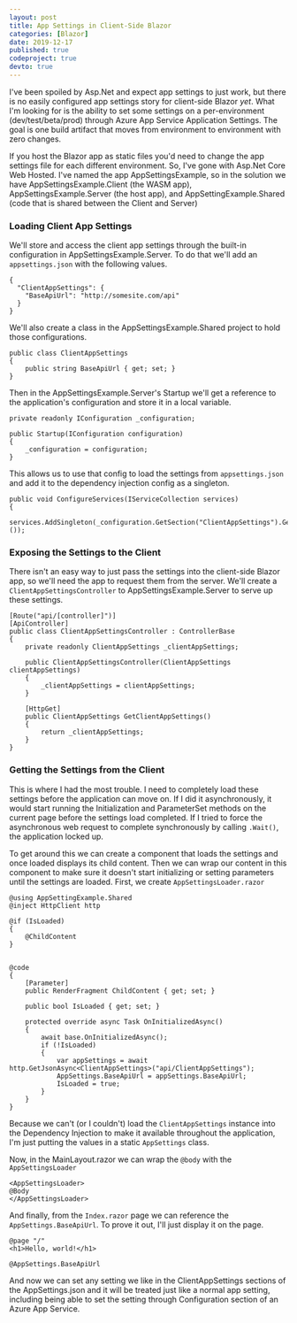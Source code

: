 ```yaml
---
layout: post
title: App Settings in Client-Side Blazor
categories: [Blazor]
date: 2019-12-17
published: true
codeproject: true
devto: true
---
```


I've been spoiled by Asp.Net and expect app settings to just work, but there is no easily configured app settings story for client-side Blazor *yet*. What I'm looking for is the ability to set some settings on a per-environment (dev/test/beta/prod) through Azure App Service Application Settings. The goal is one build artifact that moves from environment to environment with zero changes.

If you host the Blazor app as static files you'd need to change the app settings file for each different environment. So, I've gone with Asp.Net Core Web Hosted. I've named the app AppSettingsExample, so in the solution we have AppSettingsExample.Client (the WASM app), AppSettingsExample.Server (the host app), and AppSettingExample.Shared (code that is shared between the Client and Server)

<!--more-->

### Loading Client App Settings 

We'll store and access the client app settings through the built-in configuration in AppSettingsExample.Server. To do that we'll add an `appsettings.json` with the following values.

~~~
{
  "ClientAppSettings": {
    "BaseApiUrl": "http://somesite.com/api"
  }
}
~~~

We'll also create a class in the AppSettingsExample.Shared project to hold those configurations.

~~~
public class ClientAppSettings
{
    public string BaseApiUrl { get; set; }
}
~~~

Then in the AppSettingsExample.Server's Startup we'll get a reference to the application's configuration and store it in a local variable.

~~~
private readonly IConfiguration _configuration;

public Startup(IConfiguration configuration)
{
    _configuration = configuration;
}
~~~

This allows us to use that config to load the settings from `appsettings.json` and add it to the dependency injection config as a singleton.

~~~
public void ConfigureServices(IServiceCollection services)
{
    services.AddSingleton(_configuration.GetSection("ClientAppSettings").Get<ClientAppSettings>());
~~~

### Exposing the Settings to the Client

There isn't an easy way to just pass the settings into the client-side Blazor app, so we'll need the app to request them from the server. We'll create a `ClientAppSettingsController` to AppSettingsExample.Server to serve up these settings.

~~~
[Route("api/[controller]")]
[ApiController]
public class ClientAppSettingsController : ControllerBase
{
    private readonly ClientAppSettings _clientAppSettings;

    public ClientAppSettingsController(ClientAppSettings clientAppSettings)
    {
        _clientAppSettings = clientAppSettings;
    }

    [HttpGet]
    public ClientAppSettings GetClientAppSettings()
    {
        return _clientAppSettings;
    }
}
~~~

### Getting the Settings from the Client

This is where I had the most trouble. I need to completely load these settings before the application can move on. If I did it asynchronously, it would start running the Initialization and ParameterSet methods on the current page before the settings load completed. If I tried to force the asynchronous web request to complete synchronously by calling `.Wait()`, the application locked up.

To get around this we can create a component that loads the settings and once loaded displays its child content. Then we can wrap our content in this component to make sure it doesn't start initializing or setting parameters until the settings are loaded. First, we create `AppSettingsLoader.razor`

~~~
@using AppSettingExample.Shared
@inject HttpClient http

@if (IsLoaded)
{
    @ChildContent
}


@code 
{
    [Parameter]
    public RenderFragment ChildContent { get; set; }

    public bool IsLoaded { get; set; }

    protected override async Task OnInitializedAsync()
    {
        await base.OnInitializedAsync();
        if (!IsLoaded)
        {
            var appSettings = await http.GetJsonAsync<ClientAppSettings>("api/ClientAppSettings");
            AppSettings.BaseApiUrl = appSettings.BaseApiUrl;
            IsLoaded = true;
        }
    }
}
~~~


Because we can't (or I couldn't) load the `ClientAppSettings` instance into the Dependency Injection to make it available throughout the application, I'm just putting the values in a static `AppSettings` class. 

Now, in the MainLayout.razor we can wrap the `@body` with the `AppSettingsLoader`

~~~
<AppSettingsLoader>
@Body
</AppSettingsLoader>
~~~

And finally, from the `Index.razor` page we can reference the `AppSettings.BaseApiUrl`. To prove it out, I'll just display it on the page.

~~~
@page "/"
<h1>Hello, world!</h1>

@AppSettings.BaseApiUrl
~~~

And now we can set any setting we like in the ClientAppSettings sections of the AppSettings.json and it will be treated just like a normal app setting, including being able to set the setting through Configuration section of an Azure App Service.